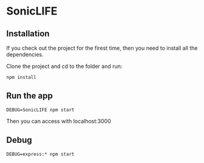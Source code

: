 # SonicLIFE

## Installation

If you check out the project for the firest time, then you need to install all the dependencies.

Clone the project and cd to the folder and run:

~~~
npm install
~~~

## Run the app

~~~
DEBUG=SonicLIFE npm start
~~~

Then you can access with localhost:3000

## Debug

~~~
DEBUG=express:* npm start
~~~